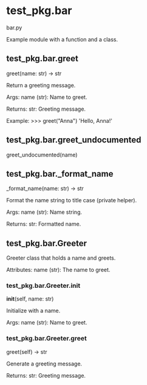 # test_pkg.bar

bar.py

Example module with a function and a class.

## test_pkg.bar.greet

greet(name: str) -> str

Return a greeting message.

Args:
    name (str): Name to greet.

Returns:
    str: Greeting message.

Example:
    >>> greet("Anna")
    'Hello, Anna!'

## test_pkg.bar.greet_undocumented

greet_undocumented(name)

## test_pkg.bar._format_name

_format_name(name: str) -> str

Format the name string to title case (private helper).

Args:
    name (str): Name string.

Returns:
    str: Formatted name.

## test_pkg.bar.Greeter

Greeter class that holds a name and greets.

Attributes:
    name (str): The name to greet.

### test_pkg.bar.Greeter.__init__

__init__(self, name: str)

Initialize with a name.

Args:
    name (str): Name to greet.

### test_pkg.bar.Greeter.greet

greet(self) -> str

Generate a greeting message.

Returns:
    str: Greeting message.
